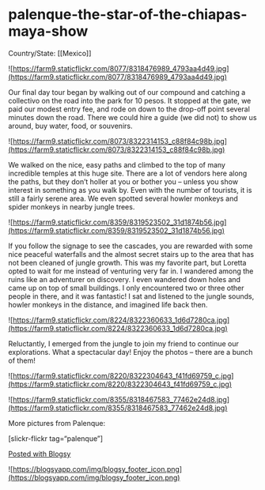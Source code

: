 # palenque-the-star-of-the-chiapas-maya-show

Country/State: [[Mexico]]

![https://farm9.staticflickr.com/8077/8318476989_4793aa4d49.jpg](https://farm9.staticflickr.com/8077/8318476989_4793aa4d49.jpg)

Our final day tour began by walking out of our compound and catching a collectivo on the road into the park for 10 pesos. It stopped at the gate, we paid our modest entry fee, and rode on down to the drop-off point several minutes down the road. There we could hire a guide (we did not) to show us around, buy water, food, or souvenirs.

![https://farm9.staticflickr.com/8073/8322314153_c88f84c98b.jpg](https://farm9.staticflickr.com/8073/8322314153_c88f84c98b.jpg)

We walked on the nice, easy paths and climbed to the top of many incredible temples at this huge site. There are a lot of vendors here along the paths, but they don’t holler at you or bother you – unless you show interest in something as you walk by. Even with the number of tourists, it is still a fairly serene area. We even spotted several howler monkeys and spider monkeys in nearby jungle trees.

![https://farm9.staticflickr.com/8359/8319523502_31d1874b56.jpg](https://farm9.staticflickr.com/8359/8319523502_31d1874b56.jpg)

If you follow the signage to see the cascades, you are rewarded with some nice peaceful waterfalls and the almost secret stairs up to the area that has not been cleaned of jungle growth. This was my favorite part, but Loretta opted to wait for me instead of venturing very far in. I wandered among the ruins like an adventurer on discovery. I even wandered down holes and came up on top of small buildings. I only encountered two or three other people in there, and it was fantastic! I sat and listened to the jungle sounds, howler monkeys in the distance, and imagined life back then.

![https://farm9.staticflickr.com/8224/8322360633_1d6d7280ca.jpg](https://farm9.staticflickr.com/8224/8322360633_1d6d7280ca.jpg)

Reluctantly, I emerged from the jungle to join my friend to continue our explorations. What a spectacular day! Enjoy the photos – there are a bunch of them!

![https://farm9.staticflickr.com/8220/8322304643_f41fd69759_c.jpg](https://farm9.staticflickr.com/8220/8322304643_f41fd69759_c.jpg)

![https://farm9.staticflickr.com/8355/8318467583_77462e24d8.jpg](https://farm9.staticflickr.com/8355/8318467583_77462e24d8.jpg)

More pictures from Palenque:

[slickr-flickr tag=“palenque”]

[Posted with Blogsy](https://blogsyapp.com/)

![https://blogsyapp.com/img/blogsy_footer_icon.png](https://blogsyapp.com/img/blogsy_footer_icon.png)